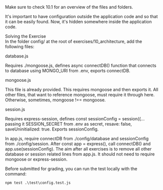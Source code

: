 Make sure to check 10.1 for an overview of the files and folders.

It's important to have configuration outside the application code and so that it can be easily found. Now, it's hidden somewhere inside the application code.

Solving the Exercise  
In the folder config/ at the root of exercises/10_architecture, add the following files:

database.js

Requires ./mongoose.js, defines async connectDB() function that connects to database using MONGO_URI from .env, exports connectDB.


mongoose.js

This file is already provided. This requires mongoose and then exports it. All other files, that want to reference mongoose, must require it through here. Otherwise, sometimes, mongoose !== mongoose.

session.js

Requires express-session, defines const sessionConfig = session({... passing it SESSION_SECRET from .env as secret, resave: false, saveUninitialized: true. Exports sessionConfig.

In app.js, require connectDB from ./config/database and sessionConfig from ./config/session. After const app = express(), call connectDB() and app.use(sessionConfig). The aim after all exercises is to remove all other database or session related lines from app.js. It should not need to require mongoose or express-session.


Before submitted for grading, you can run the test locally with the command:

```
npm test .\test\config.test.js
```
